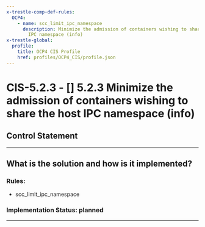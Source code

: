 ```yaml
---
x-trestle-comp-def-rules:
  OCP4:
    - name: scc_limit_ipc_namespace
      description: Minimize the admission of containers wishing to share the host
        IPC namespace (info)
x-trestle-global:
  profile:
    title: OCP4 CIS Profile
    href: profiles/OCP4_CIS/profile.json
---
```


# CIS-5.2.3 - \[\] 5.2.3 Minimize the admission of containers wishing to share the host IPC namespace (info)

## Control Statement

______________________________________________________________________

## What is the solution and how is it implemented?

<!-- For implementation status enter one of: implemented, partial, planned, alternative, not-applicable -->

<!-- Note that the list of rules under ### Rules: is read-only and changes will not be captured after assembly to JSON -->

<!-- Add control implementation description here for control: CIS-5.2.3 -->

### Rules:

  - scc_limit_ipc_namespace

### Implementation Status: planned

______________________________________________________________________

